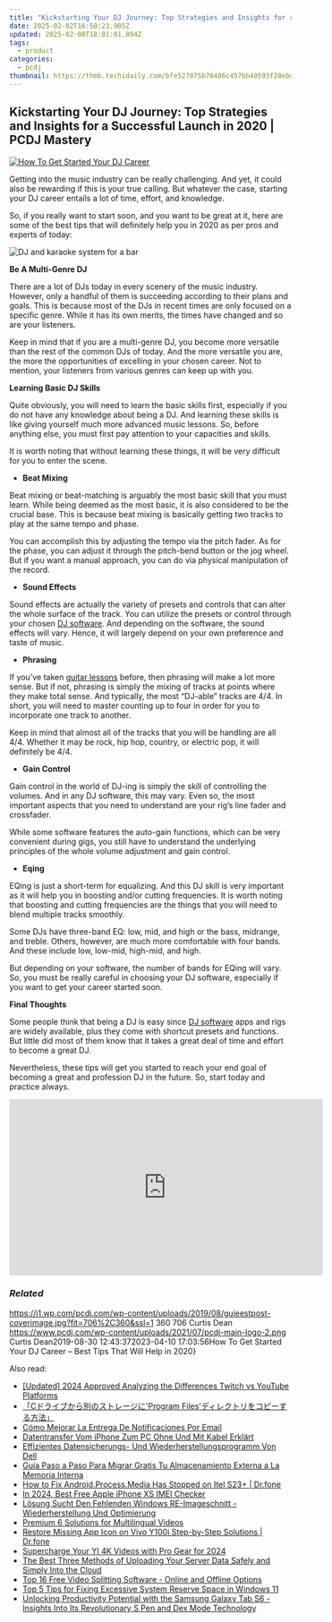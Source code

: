 ```yaml
---
title: "Kickstarting Your DJ Journey: Top Strategies and Insights for a Successful Launch in 2020 | PCDJ Mastery"
date: 2025-02-02T16:50:23.905Z
updated: 2025-02-08T18:01:01.894Z
tags:
  - product
categories:
  - pcdj
thumbnail: https://thmb.techidaily.com/bfe527075b76486c457bb40593f28ebdf4420fa39a7d079da9e7faa5dde71ba1.jpg
---
```


## Kickstarting Your DJ Journey: Top Strategies and Insights for a Successful Launch in 2020 | PCDJ Mastery

[![How To Get Started Your DJ Career](https://i1.wp.com/pcdj.com/wp-content/uploads/2019/08/guieestpost-coverimage.jpg?resize=706%2C321&ssl=1)](https://i1.wp.com/pcdj.com/wp-content/uploads/2019/08/guieestpost-coverimage.jpg?fit=706%2C360&ssl=1 "How To Get Started Your DJ Career")

Getting into the music industry can be really challenging. And yet, it could also be rewarding if this is your true calling. But whatever the case, starting your DJ career entails a lot of time, effort, and knowledge.

So, if you really want to start soon, and you want to be great at it, here are some of the best tips that will definitely help you in 2020 as per pros and experts of today:

![DJ and karaoke system for a bar](https://i0.wp.com/pcdj.com/wp-content/uploads/2019/05/dex3-venue-square.jpg?fit=300%2C300&ssl=1 "DJ and karaoke system for a bar")

**Be A Multi-Genre DJ**

There are a lot of DJs today in every scenery of the music industry. However, only a handful of them is succeeding according to their plans and goals. This is because most of the DJs in recent times are only focused on a specific genre. While it has its own merits, the times have changed and so are your listeners.

Keep in mind that if you are a multi-genre DJ, you become more versatile than the rest of the common DJs of today. And the more versatile you are, the more the opportunities of excelling in your chosen career. Not to mention, your listeners from various genres can keep up with you.

**Learning Basic DJ Skills**

Quite obviously, you will need to learn the basic skills first, especially if you do not have any knowledge about being a DJ. And learning these skills is like giving yourself much more advanced music lessons. So, before anything else, you must first pay attention to your capacities and skills.

It is worth noting that without learning these things, it will be very difficult for you to enter the scene.

* **Beat Mixing**

Beat mixing or beat-matching is arguably the most basic skill that you must learn. While being deemed as the most basic, it is also considered to be the crucial base. This is because beat mixing is basically getting two tracks to play at the same tempo and phase.

You can accomplish this by adjusting the tempo via the pitch fader. As for the phase, you can adjust it through the pitch-bend button or the jog wheel. But if you want a manual approach, you can do via physical manipulation of the record.

* **Sound Effects**

Sound effects are actually the variety of presets and controls that can alter the whole surface of the track. You can utilize the presets or control through your chosen [DJ software](https://tools.techidaily.com/pcdj/products/). And depending on the software, the sound effects will vary. Hence, it will largely depend on your own preference and taste of music.

* **Phrasing**

If you’ve taken [guitar lessons](https://www.sagemusic.co/guitar-lessons-nyc/) before, then phrasing will make a lot more sense. But if not, phrasing is simply the mixing of tracks at points where they make total sense. And typically, the most “DJ-able” tracks are 4/4\. In short, you will need to master counting up to four in order for you to incorporate one track to another.

Keep in mind that almost all of the tracks that you will be handling are all 4/4\. Whether it may be rock, hip hop, country, or electric pop, it will definitely be 4/4.

* **Gain Control**

Gain control in the world of DJ-ing is simply the skill of controlling the volumes. And in any DJ software, this may vary. Even so, the most important aspects that you need to understand are your rig’s line fader and crossfader.

While some software features the auto-gain functions, which can be very convenient during gigs, you still have to understand the underlying principles of the whole volume adjustment and gain control.

* **Eqing**

EQing is just a short-term for equalizing. And this DJ skill is very important as it will help you in boosting and/or cutting frequencies. It is worth noting that boosting and cutting frequencies are the things that you will need to blend multiple tracks smoothly.

Some DJs have three-band EQ: low, mid, and high or the bass, midrange, and treble. Others, however, are much more comfortable with four bands. And these include low, low-mid, high-mid, and high.

But depending on your software, the number of bands for EQing will vary. So, you must be really careful in choosing your DJ software, especially if you want to get your career started soon.

**Final Thoughts**

Some people think that being a DJ is easy since [DJ software](https://tools.techidaily.com/pcdj/products/) apps and rigs are widely available, plus they come with shortcut presets and functions. But little did most of them know that it takes a great deal of time and effort to become a great DJ.

Nevertheless, these tips will get you started to reach your end goal of becoming a great and profession DJ in the future. So, start today and practice always.

<!-- affiliate ads begin -->
<iframe width="560" height="315" src="https://www.youtube.com/embed/l4R7_qNIQvY?si=2zJOPfEcm6_3udzn" title="YouTube video player" frameborder="0" allow="accelerometer; autoplay; clipboard-write; encrypted-media; gyroscope; picture-in-picture; web-share" referrerpolicy="strict-origin-when-cross-origin" allowfullscreen></iframe>
<!-- affiliate ads end -->

### _Related_

https://i1.wp.com/pcdj.com/wp-content/uploads/2019/08/guieestpost-coverimage.jpg?fit=706%2C360&ssl=1 360 706 Curtis Dean https://www.pcdj.com/wp-content/uploads/2021/07/pcdj-main-logo-2.png Curtis Dean2019-08-30 12:43:372023-04-10 17:03:56How To Get Started Your DJ Career – Best Tips That Will Help in 2020}

<ins class="adsbygoogle"
     style="display:block"
     data-ad-format="autorelaxed"
     data-ad-client="ca-pub-7571918770474297"
     data-ad-slot="1223367746"></ins>

<ins class="adsbygoogle"
     style="display:block"
     data-ad-client="ca-pub-7571918770474297"
     data-ad-slot="8358498916"
     data-ad-format="auto"
     data-full-width-responsive="true"></ins>

<span class="atpl-alsoreadstyle">Also read:</span>
<div><ul>
<li><a href="https://fox-access.techidaily.com/updated-2024-approved-analyzing-the-differences-twitch-vs-youtube-platforms/"><u>[Updated] 2024 Approved Analyzing the Differences Twitch vs YouTube Platforms</u></a></li>
<li><a href="https://win-hot.techidaily.com/cprogram-files/"><u>「Cドライブから別のストレージに'Program Files'ディレクトリをコピーする方法」</u></a></li>
<li><a href="https://win-community.techidaily.com/como-mejorar-la-entrega-de-notificaciones-por-email/"><u>Cómo Mejorar La Entrega De Notificaciones Por Email</u></a></li>
<li><a href="https://win-hot.techidaily.com/datentransfer-vom-iphone-zum-pc-ohne-und-mit-kabel-erklart/"><u>Datentransfer Vom iPhone Zum PC Ohne Und Mit Kabel Erklärt</u></a></li>
<li><a href="https://win-hot.techidaily.com/effizientes-datensicherungs-und-wiederherstellungsprogramm-von-dell/"><u>Effizientes Datensicherungs- Und Wiederherstellungsprogramm Von Dell</u></a></li>
<li><a href="https://win-hot.techidaily.com/guia-paso-a-paso-para-migrar-gratis-tu-almacenamiento-externa-a-la-memoria-interna/"><u>Guía Paso a Paso Para Migrar Gratis Tu Almacenamiento Externa a La Memoria Interna</u></a></li>
<li><a href="https://change-location.techidaily.com/how-to-fix-androidprocessmedia-has-stopped-on-itel-s23plus-drfone-by-drfone-fix-android-problems-fix-android-problems/"><u>How to Fix Android.Process.Media Has Stopped on Itel S23+ | Dr.fone</u></a></li>
<li><a href="https://sim-unlock.techidaily.com/in-2024-best-free-apple-iphone-xs-imei-checker-by-drfone-ios/"><u>In 2024, Best Free Apple iPhone XS IMEI Checker</u></a></li>
<li><a href="https://win-hot.techidaily.com/losung-sucht-den-fehlenden-windows-re-imageschnitt-wiederherstellung-und-optimierung/"><u>Lösung Sucht Den Fehlenden Windows RE-Imageschnitt - Wiederherstellung Und Optimierung</u></a></li>
<li><a href="https://fox-http.techidaily.com/premium-6-solutions-for-multilingual-videos/"><u>Premium 6 Solutions for Multilingual Videos</u></a></li>
<li><a href="https://howto.techidaily.com/restore-missing-app-icon-on-vivo-y100i-step-by-step-solutions-drfone-by-drfone-fix-android-problems-fix-android-problems/"><u>Restore Missing App Icon on Vivo Y100i Step-by-Step Solutions | Dr.fone</u></a></li>
<li><a href="https://fox-hovers.techidaily.com/supercharge-your-yi-4k-videos-with-pro-gear-for-2024/"><u>Supercharge Your YI 4K Videos with Pro Gear for 2024</u></a></li>
<li><a href="https://win-hot.techidaily.com/the-best-three-methods-of-uploading-your-server-data-safely-and-simply-into-the-cloud/"><u>The Best Three Methods of Uploading Your Server Data Safely and Simply Into the Cloud</u></a></li>
<li><a href="https://blog-min.techidaily.com/top-16-free-video-splitting-software-online-and-offline-options/"><u>Top 16 Free Video Splitting Software - Online and Offline Options</u></a></li>
<li><a href="https://win-hot.techidaily.com/top-5-tips-for-fixing-excessive-system-reserve-space-in-windows-11/"><u>Top 5 Tips for Fixing Excessive System Reserve Space in Windows 11</u></a></li>
<li><a href="https://buynow-info.techidaily.com/unlocking-productivity-potential-with-the-samsung-galaxy-tab-s6-insights-into-its-revolutionary-s-pen-and-dex-mode-technology/"><u>Unlocking Productivity Potential with the Samsung Galaxy Tab S6 - Insights Into Its Revolutionary S Pen and Dex Mode Technology</u></a></li>
</ul></div>

